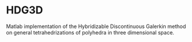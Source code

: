 # HDG3D
Matlab implementation of the Hybridizable Discontinuous Galerkin method on general tetrahedrizations of polyhedra in three dimensional space.
